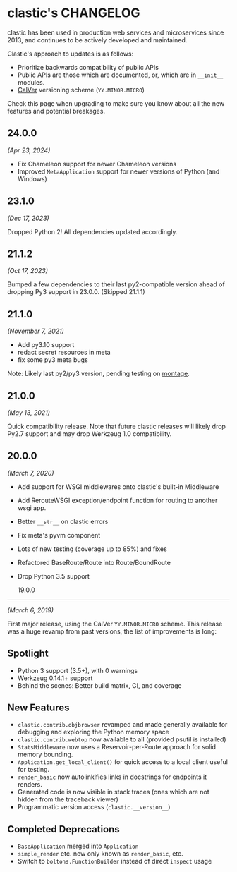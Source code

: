 # clastic's CHANGELOG

clastic has been used in production web services and microservices
since 2013, and continues to be actively developed and maintained.

Clastic's approach to updates is as follows:

- Prioritize backwards compatibility of public APIs
- Public APIs are those which are documented, or, which are in `__init__` modules.
- [CalVer](https://calver.org) versioning scheme (`YY.MINOR.MICRO`)

Check this page when upgrading to make sure you know about all the new
features and potential breakages.

## 24.0.0

_(Apr 23, 2024)_

- Fix Chameleon support for newer Chameleon versions
- Improved `MetaApplication` support for newer versions of Python (and Windows)

## 23.1.0

_(Dec 17, 2023)_

Dropped Python 2! All dependencies updated accordingly.

## 21.1.2

_(Oct 17, 2023)_

Bumped a few dependencies to their last py2-compatible version ahead of dropping Py3 support in 23.0.0. (Skipped 21.1.1)

## 21.1.0

_(November 7, 2021)_

- Add py3.10 support
- redact secret resources in meta
- fix some py3 meta bugs

Note: Likely last py2/py3 version, pending testing on
[montage](https://github.com/hatnote/montage).

## 21.0.0

_(May 13, 2021)_

Quick compatibility release. Note that future clastic releases will
likely drop Py2.7 support and may drop Werkzeug 1.0 compatibility.

## 20.0.0

_(March 7, 2020)_

- Add support for WSGI middlewares onto clastic's built-in Middleware
- Add RerouteWSGI exception/endpoint function for routing to another wsgi app.
- Better `__str__` on clastic errors
- Fix meta's pyvm component
- Lots of new testing (coverage up to 85%) and fixes
- Refactored BaseRoute/Route into Route/BoundRoute
- Drop Python 3.5 support

  19.0.0

---

_(March 6, 2019)_

First major release, using the CalVer `YY.MINOR.MICRO` scheme. This
release was a huge revamp from past versions, the list of improvements
is long:

## Spotlight

- Python 3 support (3.5+), with 0 warnings
- Werkzeug 0.14.1+ support
- Behind the scenes: Better build matrix, CI, and coverage

## New Features

- `clastic.contrib.objbrowser` revamped and made generally available
  for debugging and exploring the Python memory space
- `clastic.contrib.webtop` now available to all (provided psutil is installed)
- `StatsMiddleware` now uses a Reservoir-per-Route approach for solid
  memory bounding.
- `Application.get_local_client()` for quick access to a local client
  useful for testing.
- `render_basic` now autolinkifies links in docstrings for endpoints
  it renders.
- Generated code is now visible in stack traces (ones which are not
  hidden from the traceback viewer)
- Programmatic version access (`clastic.__version__`)

## Completed Deprecations

- `BaseApplication` merged into `Application`
- `simple_render` etc. now only known as `render_basic`, etc.
- Switch to `boltons.FunctionBuilder` instead of direct `inspect` usage
